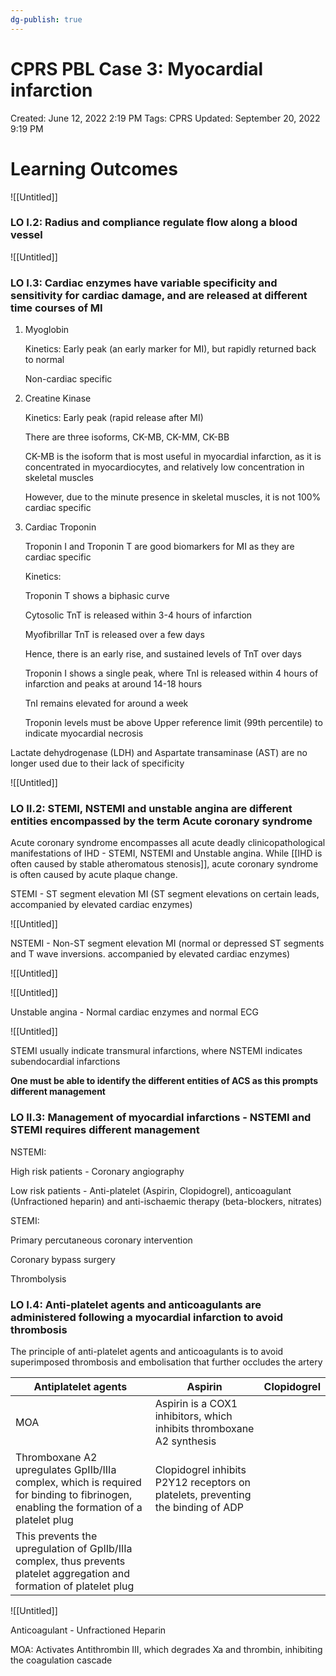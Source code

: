```yaml
---
dg-publish: true
---
```


# CPRS PBL Case 3: Myocardial infarction

Created: June 12, 2022 2:19 PM
Tags: CPRS
Updated: September 20, 2022 9:19 PM

# Learning Outcomes

![[Untitled]]

### LO I.2: Radius and compliance regulate flow along a blood vessel

![[Untitled]]

### LO I.3: Cardiac enzymes have variable specificity and sensitivity for cardiac damage, and are released at different time courses of MI

1. Myoglobin
    
    Kinetics: Early peak (an early marker for MI), but rapidly returned back to normal
    
    Non-cardiac specific
    
2. Creatine Kinase
    
    Kinetics: Early peak (rapid release after MI)
    
    There are three isoforms, CK-MB, CK-MM, CK-BB
    
    CK-MB is the isoform that is most useful in myocardial infarction, as it is concentrated in myocardiocytes, and relatively low concentration in skeletal muscles
    
    However, due to the minute presence in skeletal muscles, it is not 100% cardiac specific
    
3. Cardiac Troponin
    
    Troponin I and Troponin T are good biomarkers for MI as they are cardiac specific
    
    Kinetics:
    
    Troponin T shows a biphasic curve
    
    Cytosolic TnT is released within  3-4 hours of infarction
    
    Myofibrillar TnT is released over a few days
    
    Hence, there is an early rise, and sustained levels of TnT over days
    
    Troponin I shows a single peak, where TnI is released within 4 hours of infarction and peaks at around 14-18 hours
    
    TnI remains elevated for around a week
    
    Troponin levels must be above Upper reference limit (99th percentile) to indicate myocardial necrosis
    

Lactate dehydrogenase (LDH) and Aspartate transaminase (AST) are no longer used due to their lack of specificity

![[Untitled]]

### LO II.2: STEMI, NSTEMI and unstable angina are different entities encompassed by the term Acute coronary syndrome

Acute coronary syndrome encompasses all acute deadly clinicopathological manifestations of IHD - STEMI, NSTEMI and Unstable angina. While [[IHD is often caused by stable atheromatous stenosis]], acute coronary syndrome is often caused by acute plaque change.

STEMI - ST segment elevation MI (ST segment elevations on certain leads, accompanied by elevated cardiac enzymes)

![[Untitled]]

NSTEMI - Non-ST segment elevation MI (normal or depressed ST segments and T wave inversions. accompanied by elevated cardiac enzymes)

![[Untitled]]

![[Untitled]]

Unstable angina - Normal cardiac enzymes and normal ECG

![[Untitled]]

STEMI usually indicate transmural infarctions, where NSTEMI indicates subendocardial infarctions

**One must be able to identify the different entities of ACS as this prompts different management**

### LO II.3: Management of myocardial infarctions - NSTEMI and STEMI requires different management

NSTEMI:

High risk patients - Coronary angiography

Low risk patients - Anti-platelet (Aspirin, Clopidogrel), anticoagulant (Unfractioned heparin) and anti-ischaemic therapy (beta-blockers, nitrates)

STEMI:

Primary percutaneous coronary intervention

Coronary bypass surgery

Thrombolysis

### LO I.4: Anti-platelet agents and anticoagulants are administered following a myocardial infarction to avoid thrombosis

The principle of anti-platelet agents and anticoagulants is to avoid superimposed thrombosis and embolisation that further occludes the artery

| Antiplatelet agents | Aspirin | Clopidogrel |
| --- | --- | --- |
| MOA | Aspirin is a COX1 inhibitors, which inhibits thromboxane A2 synthesis
Thromboxane A2 upregulates GpIIb/IIIa complex, which is required for binding to fibrinogen, enabling the formation of a platelet plug | Clopidogrel inhibits P2Y12 receptors on platelets, preventing the binding of ADP
This prevents the upregulation of GpIIb/IIIa complex, thus prevents platelet aggregation and formation of platelet plug |

![[Untitled]]

Anticoagulant - Unfractioned Heparin

MOA: Activates Antithrombin III, which degrades Xa and thrombin, inhibiting the coagulation cascade